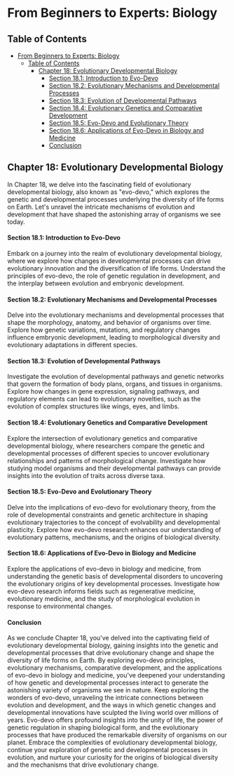 # From Beginners to Experts: Biology

## Table of Contents

- [From Beginners to Experts: Biology](#from-beginners-to-experts-biology)
  - [Table of Contents](#table-of-contents)
    - [Chapter 18: Evolutionary Developmental Biology](#chapter-18-evolutionary-developmental-biology)
      - [Section 18.1: Introduction to Evo-Devo](#section-181-introduction-to-evo-devo)
      - [Section 18.2: Evolutionary Mechanisms and Developmental Processes](#section-182-evolutionary-mechanisms-and-developmental-processes)
      - [Section 18.3: Evolution of Developmental Pathways](#section-183-evolution-of-developmental-pathways)
      - [Section 18.4: Evolutionary Genetics and Comparative Development](#section-184-evolutionary-genetics-and-comparative-development)
      - [Section 18.5: Evo-Devo and Evolutionary Theory](#section-185-evo-devo-and-evolutionary-theory)
      - [Section 18.6: Applications of Evo-Devo in Biology and Medicine](#section-186-applications-of-evo-devo-in-biology-and-medicine)
      - [Conclusion](#conclusion)

## Chapter 18: Evolutionary Developmental Biology

In Chapter 18, we delve into the fascinating field of evolutionary developmental biology, also known as "evo-devo," which explores the genetic and developmental processes underlying the diversity of life forms on Earth. Let's unravel the intricate mechanisms of evolution and development that have shaped the astonishing array of organisms we see today.

#### Section 18.1: Introduction to Evo-Devo

Embark on a journey into the realm of evolutionary developmental biology, where we explore how changes in developmental processes can drive evolutionary innovation and the diversification of life forms. Understand the principles of evo-devo, the role of genetic regulation in development, and the interplay between evolution and embryonic development.

#### Section 18.2: Evolutionary Mechanisms and Developmental Processes

Delve into the evolutionary mechanisms and developmental processes that shape the morphology, anatomy, and behavior of organisms over time. Explore how genetic variations, mutations, and regulatory changes influence embryonic development, leading to morphological diversity and evolutionary adaptations in different species.

#### Section 18.3: Evolution of Developmental Pathways

Investigate the evolution of developmental pathways and genetic networks that govern the formation of body plans, organs, and tissues in organisms. Explore how changes in gene expression, signaling pathways, and regulatory elements can lead to evolutionary novelties, such as the evolution of complex structures like wings, eyes, and limbs.

#### Section 18.4: Evolutionary Genetics and Comparative Development

Explore the intersection of evolutionary genetics and comparative developmental biology, where researchers compare the genetic and developmental processes of different species to uncover evolutionary relationships and patterns of morphological change. Investigate how studying model organisms and their developmental pathways can provide insights into the evolution of traits across diverse taxa.

#### Section 18.5: Evo-Devo and Evolutionary Theory

Delve into the implications of evo-devo for evolutionary theory, from the role of developmental constraints and genetic architecture in shaping evolutionary trajectories to the concept of evolvability and developmental plasticity. Explore how evo-devo research enhances our understanding of evolutionary patterns, mechanisms, and the origins of biological diversity.

#### Section 18.6: Applications of Evo-Devo in Biology and Medicine

Explore the applications of evo-devo in biology and medicine, from understanding the genetic basis of developmental disorders to uncovering the evolutionary origins of key developmental processes. Investigate how evo-devo research informs fields such as regenerative medicine, evolutionary medicine, and the study of morphological evolution in response to environmental changes.

#### Conclusion

As we conclude Chapter 18, you've delved into the captivating field of evolutionary developmental biology, gaining insights into the genetic and developmental processes that drive evolutionary change and shape the diversity of life forms on Earth. By exploring evo-devo principles, evolutionary mechanisms, comparative development, and the applications of evo-devo in biology and medicine, you've deepened your understanding of how genetic and developmental processes interact to generate the astonishing variety of organisms we see in nature. Keep exploring the wonders of evo-devo, unraveling the intricate connections between evolution and development, and the ways in which genetic changes and developmental innovations have sculpted the living world over millions of years. Evo-devo offers profound insights into the unity of life, the power of genetic regulation in shaping biological form, and the evolutionary processes that have produced the remarkable diversity of organisms on our planet. Embrace the complexities of evolutionary developmental biology, continue your exploration of genetic and developmental processes in evolution, and nurture your curiosity for the origins of biological diversity and the mechanisms that drive evolutionary change.